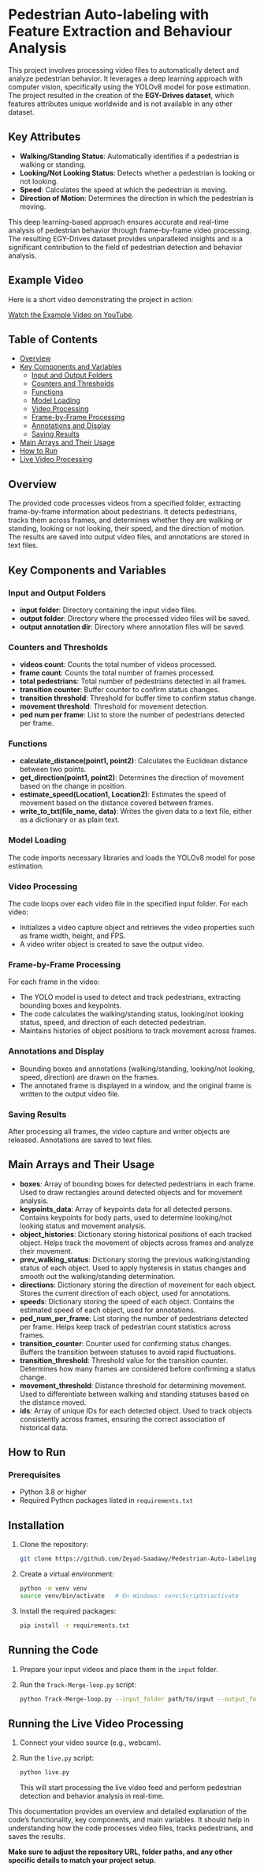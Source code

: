 # Pedestrian Auto-labeling with Feature Extraction and Behaviour Analysis

This project involves processing video files to automatically detect and analyze pedestrian behavior. It leverages a deep learning approach with computer vision, specifically using the YOLOv8 model for pose estimation. The project resulted in the creation of the **EGY-Drives dataset**, which features attributes unique worldwide and is not available in any other dataset.

## Key Attributes

- **Walking/Standing Status**: Automatically identifies if a pedestrian is walking or standing.
- **Looking/Not Looking Status**: Detects whether a pedestrian is looking or not looking.
- **Speed**: Calculates the speed at which the pedestrian is moving.
- **Direction of Motion**: Determines the direction in which the pedestrian is moving.

This deep learning-based approach ensures accurate and real-time analysis of pedestrian behavior through frame-by-frame video processing. The resulting EGY-Drives dataset provides unparalleled insights and is a significant contribution to the field of pedestrian detection and behavior analysis.

## Example Video

Here is a short video demonstrating the project in action:

[Watch the Example Video on YouTube](https://youtu.be/qBHLyzyITz4?si=keEcnC-M9YkFEZAZ).
## Table of Contents

- [Overview](#overview)
- [Key Components and Variables](#key-components-and-variables)
  - [Input and Output Folders](#input-and-output-folders)
  - [Counters and Thresholds](#counters-and-thresholds)
  - [Functions](#functions)
  - [Model Loading](#model-loading)
  - [Video Processing](#video-processing)
  - [Frame-by-Frame Processing](#frame-by-frame-processing)
  - [Annotations and Display](#annotations-and-display)
  - [Saving Results](#saving-results)
- [Main Arrays and Their Usage](#main-arrays-and-their-usage)
- [How to Run](#how-to-run)
- [Live Video Processing](#live-video-processing)

## Overview

The provided code processes videos from a specified folder, extracting frame-by-frame information about pedestrians. It detects pedestrians, tracks them across frames, and determines whether they are walking or standing, looking or not looking, their speed, and the direction of motion. The results are saved into output video files, and annotations are stored in text files.

## Key Components and Variables

### Input and Output Folders

- **input folder**: Directory containing the input video files.
- **output folder**: Directory where the processed video files will be saved.
- **output annotation dir**: Directory where annotation files will be saved.

### Counters and Thresholds

- **videos count**: Counts the total number of videos processed.
- **frame count**: Counts the total number of frames processed.
- **total pedestrians**: Total number of pedestrians detected in all frames.
- **transition counter**: Buffer counter to confirm status changes.
- **transition threshold**: Threshold for buffer time to confirm status change.
- **movement threshold**: Threshold for movement detection.
- **ped num per frame**: List to store the number of pedestrians detected per frame.

### Functions

- **calculate_distance(point1, point2)**: Calculates the Euclidean distance between two points.
- **get_direction(point1, point2)**: Determines the direction of movement based on the change in position.
- **estimate_speed(Location1, Location2)**: Estimates the speed of movement based on the distance covered between frames.
- **write_to_txt(file_name, data)**: Writes the given data to a text file, either as a dictionary or as plain text.

### Model Loading

The code imports necessary libraries and loads the YOLOv8 model for pose estimation.

### Video Processing

The code loops over each video file in the specified input folder. For each video:

- Initializes a video capture object and retrieves the video properties such as frame width, height, and FPS.
- A video writer object is created to save the output video.

### Frame-by-Frame Processing

For each frame in the video:

- The YOLO model is used to detect and track pedestrians, extracting bounding boxes and keypoints.
- The code calculates the walking/standing status, looking/not looking status, speed, and direction of each detected pedestrian.
- Maintains histories of object positions to track movement across frames.

### Annotations and Display

- Bounding boxes and annotations (walking/standing, looking/not looking, speed, direction) are drawn on the frames.
- The annotated frame is displayed in a window, and the original frame is written to the output video file.

### Saving Results

After processing all frames, the video capture and writer objects are released. Annotations are saved to text files.

## Main Arrays and Their Usage

- **boxes**: Array of bounding boxes for detected pedestrians in each frame. Used to draw rectangles around detected objects and for movement analysis.
- **keypoints_data**: Array of keypoints data for all detected persons. Contains keypoints for body parts, used to determine looking/not looking status and movement analysis.
- **object_histories**: Dictionary storing historical positions of each tracked object. Helps track the movement of objects across frames and analyze their movement.
- **prev_walking_status**: Dictionary storing the previous walking/standing status of each object. Used to apply hysteresis in status changes and smooth out the walking/standing determination.
- **directions**: Dictionary storing the direction of movement for each object. Stores the current direction of each object, used for annotations.
- **speeds**: Dictionary storing the speed of each object. Contains the estimated speed of each object, used for annotations.
- **ped_num_per_frame**: List storing the number of pedestrians detected per frame. Helps keep track of pedestrian count statistics across frames.
- **transition_counter**: Counter used for confirming status changes. Buffers the transition between statuses to avoid rapid fluctuations.
- **transition_threshold**: Threshold value for the transition counter. Determines how many frames are considered before confirming a status change.
- **movement_threshold**: Distance threshold for determining movement. Used to differentiate between walking and standing statuses based on the distance moved.
- **ids**: Array of unique IDs for each detected object. Used to track objects consistently across frames, ensuring the correct association of historical data.

## How to Run

### Prerequisites

- Python 3.8 or higher
- Required Python packages listed in `requirements.txt`

## Installation

1. Clone the repository:

    ```sh
    git clone https://github.com/Zeyad-Saadawy/Pedestrian-Auto-labeling-with-feature-extraction-and-behaviour-analysis.git
    ```

2. Create a virtual environment:

    ```sh
    python -m venv venv
    source venv/bin/activate   # On Windows: venv\Scripts\activate
    ```

3. Install the required packages:

    ```sh
    pip install -r requirements.txt
    ```

## Running the Code

1. Prepare your input videos and place them in the `input` folder.

2. Run the `Track-Merge-loop.py` script:

    ```sh
    python Track-Merge-loop.py --input_folder path/to/input --output_folder path/to/output --output_annotation_dir path/to/annotations
    ```

## Running the Live Video Processing

1. Connect your video source (e.g., webcam).

2. Run the `live.py` script:

    ```sh
    python live.py
    ```

    This will start processing the live video feed and perform pedestrian detection and behavior analysis in real-time.

This documentation provides an overview and detailed explanation of the code’s functionality, key components, and main variables. It should help in understanding how the code processes video files, tracks pedestrians, and saves the results.

**Make sure to adjust the repository URL, folder paths, and any other specific details to match your project setup.**
